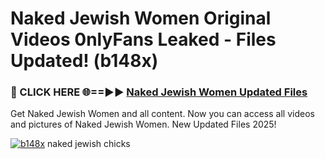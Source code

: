 # Naked Jewish Women Original Videos 0nlyFans Leaked - Files Updated! (b148x)

<h3>🔴 CLICK HERE 🌐==►► <a href="https://tinyurl.com/up5wt9bj" rel="nofollow">Naked Jewish Women Updated Files</a></h3>

Get Naked Jewish Women and all content. Now you can access all videos and pictures of Naked Jewish Women. New Updated Files 2025!

[![b148x](https://i.imgur.com/ABiUzMV.gif)](https://tinyurl.com/up5wt9bj)
naked jewish chicks